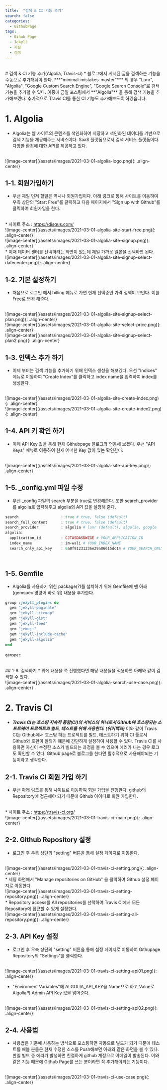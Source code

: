 ```yaml
---
title:  "검색 & CI 기능 추가"
search: false
categories:
  - GithubPage
tags:
  - Gihub Page
  - Jekyll
  - 지킬
  - 검색
---
```


<br/>
# 검색 & CI 기능 추가(Algolia, Travis-ci)
  * 블로그에서 게시된 글을 검색하는 기능을 수동으로 추가해줘야 한다. ***"minimal-mistakes-master"*** 의 경우 "Lunr", "Algolia", "Google Custom Search Engine", "Google Search Console"로 검색 기능을 추가할 수 있다. 이중에 금일 포스팅에서 **"Algolia"** 을 통해 검색 기능을 추가해보겠다. 추가적으로 Travis CI를 통한 CI 기능도 추가해보도록 하겠습니다.

# 1. Algolia

  * Algolia는 웹 사이트의 콘텐츠를 색인화하여 저장하고 색인화된 데이터를 기반으로 검색 기능을 제공해주는 서비스이다.  SaaS 플랫폼으로서 검색 서비스 플랫폼이다. 다양한 환경에 대한 API를 제공하고 있다.
  <br/>
  ![image-center](/assets/images/2021-03-01-algolia-logo.png){: .align-center}

## 1-1. 회원가입하기
  * 우선 제일 먼저 할일은 역시나 회원가입이다. 아래 링크로 통해 사이트를 이동하여 우측 상단의 "Start Free"를 클릭하고 다음 페이지에서 "Sign up with Github"를 클릭하여 회원가입을 한다.
  <br/>
  * 사이트 주소 : <a href="https://disqus.com/" target="_blank">https://disqus.com/</a>
  <br/>
  ![image-center](/assets/images/2021-03-01-algolia-site-start-free.png){: .align-center}
  <br/>
  ![image-center](/assets/images/2021-03-01-algolia-site-signup.png){: .align-center}

  <br/>
  * 이때 데이터 센터를 선택하라는 화면이 있는데 제일 가까운 일본을 선택하면 된다.

  <br/>
  ![image-center](/assets/images/2021-03-01-algolia-site-signup-select-datecenter.png){: .align-center}

## 1-2. 기본 설정하기
  * 처음으로 로그인 해서 billing 메뉴로 가면 현재 선택중인 가격 정책이 보인다. 이를 Free로 변경 해준다.  

  <br/>
  ![image-center](/assets/images/2021-03-01-algolia-site-signup-select-plan.png){: .align-center}

  <br/>
  ![image-center](/assets/images/2021-03-01-algolia-site-select-price.png){: .align-center}

  <br/>
  ![image-center](/assets/images/2021-03-01-algolia-site-signup-select-plan2.png){: .align-center}

## 1-3. 인덱스 추가 하기
  * 이제 부터는 검색 기능을 추가하기 위해 인덱스 생성을 해보겠다. 우선 "Indices" 메뉴로 이동하여 "Create Index"를 클릭하고 index name을 입력하여 index를 생성한다.
  <br/>
  ![image-center](/assets/images/2021-03-01-algolia-site-create-index.png){: .align-center}

  <br/>
  ![image-center](/assets/images/2021-03-01-algolia-site-create-index2.png){: .align-center}

## 1-4. API 키 확인 하기
  * 이제 API Key 값을 통해 현재 Githubpage 블로그와 연동해 보겠다. 우선 "API Keys" 메뉴로 이동하여 현재 어떠한 Key 값이 있는 확인한다.

  <br/>
  ![image-center](/assets/images/2021-03-01-algolia-site-api-key.png){: .align-center}


## 1-5. _config.yml 파일 수정
  * 우선 _config 파일의 search 부분을 true로 변경해준다. 또한 search_provider를 algolia로 입력해주고 algolia의 API 값을 설정해 준다.

  ```ruby
  search                   : true # true, false (default)
  search_full_content      : true # true, false (default)
  search_provider          : algolia # lunr (default), algolia, google
  algolia:
    application_id         : CJTASDASDWZGE # YOUR_APPLICATION_ID
    index_name             : im-wali # YOUR_INDEX_NAME
    search_only_api_key    : 6a0f91231236e29a86615dc14 # YOUR_SEARCH_ONLY_API_KEY

  ```
  <br/>

## 1-5. Gemfile
  * Algolia를 사용하기 위한 package(?)를 설치하기 위해 Gemfile에 맨 아래(gemspec 명령어 바로 위) 내용을 추가한다.

  ```ruby
  group :jekyll_plugins do
    gem "jekyll-paginate"
    gem "jekyll-sitemap"
    gem "jekyll-gist"
    gem "jekyll-feed"
    gem "jemoji"
    gem "jekyll-include-cache"
    gem "jekyll-algolia"
  end    

  gemspec
  ```
  <br/>
## 1-6. 검색하기
  * 위에 내용을 쭉 진행했다면 해당 내용들을 적용하면 아래와 같이 검색할 수 있다.

  <br/>
  ![image-center](/assets/images/2021-03-01-algolia-search-use-case.png){: .align-center}  


# 2. Travis CI
  * ***Travis CI는 호스팅 지속적 통함(CI)의 서비스의 하나로서 Github에 호스팅되는 소프트웨어 프로젝트의 빌드, 테스트를 위해 사용한다. (위키백과)*** 이와 같이 Travis CI는 Github에서 호스팅 하는 프로젝트를 빌드, 테스트하기 위하 CI 툴로서 Github와 호환이 잘되기 떄문에 간단하게 설정하여 사용할 수 있다. Travis CI를 사용하면 자신이 수정한 소스가 빌드되는 과정을 볼 수 있으며 에러가 나는 경우 로그도 확인할 수 있다. Github page로 블로그를 한다면 필수적으로 사용해야되는 기능이라고 생각한다.

## 2-1. Travis CI 회원 가입 하기
  * 우선 아래 링크를 통해 사이트로 이동하여 회원 가입을 진행한다. github의 Repository에 접근해야 되기 때문에 Github 아이디로 회원 가입한다.

  <br/>
  * 사이트 주소 : <a href="https://travis-ci.org/" target="_blank">https://travis-ci.org/</a>

  <br/>
  ![image-center](/assets/images/2021-03-01-travis-ci-main.png){: .align-center}

## 2-2. Github Repository 설정
  * 로그인 후 우측 상단의 "setting" 버튼을 통해 설정 페이지로 이동한다.

  <br/>
  ![image-center](/assets/images/2021-03-01-travis-ci-setting.png){: .align-center}

  <br/>
  * 세팅 화면에서 "Manage repositories on GitHub" 을 클릭하여 Github 설정 페이지로 이동한다.
  <br/>
  ![image-center](/assets/images/2021-03-01-travis-ci-setting-repository.png){: .align-center}


  <br/>
  * Repository access를 All repositories를 선택하여 Travis CI에서 모든 Repository에 접근할 수 있게 설정한다.
  <br/>
  ![image-center](/assets/images/2021-03-01-travis-ci-setting-all-repository.png){: .align-center}

## 2-3. API Key 설정
  * 로그인 후 우측 상단의 "setting" 버튼을 통해 설정 페이지로 이동하여 Githupage Repository의 "Settings"를 클릭한다.

  <br/>
  ![image-center](/assets/images/2021-03-01-travis-ci-setting-api01.png){: .align-center}

  * "Enviroment Variables"에 ALGOLIA_API_KEY을 Name으로 하고 Value로 Algolia의 Admin API Key 값을 넣어준다.

  <br/>
  ![image-center](/assets/images/2021-03-01-travis-ci-setting-api02.png){: .align-center}

## 2-4. 사용법
  * 사용법은 기존에 사용하는 방식으로 포스팅하면 자동으로 빌드가 되기 때문에 테스트를 해볼 분들은 현재 수정한 소스를 Push해보면 아래와 같은 화면을 볼 수 있다. 만일 빌드 중 에러가 발생하면 친절하게 github 계정으로 이메일이 발송된다. 이와 같은 기능 때문에 Github Page를 쓰는 분이라면 꼭 추가해야되는 기능이다.

  <br/>
  ![image-center](/assets/images/2021-03-01-travis-ci-use-case.png){: .align-center}

